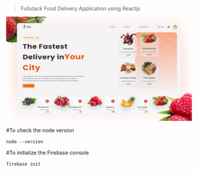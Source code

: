 > Fullstack Food Delivery Application using Reactjs 

![This is the Project Thumbnail](./snap.png)

#To check the node version
```
node --version
``` 
#To initialize the Firebase console
```
firebase init
```

